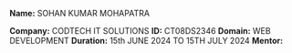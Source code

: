 **Name:** SOHAN KUMAR MOHAPATRA



**Company:** CODTECH IT SOLUTIONS
**ID:** CT08DS2346
**Domain:** WEB DEVELOPMENT
**Duration:** 15th JUNE 2024 TO 15TH JULY 2024
**Mentor:** 
